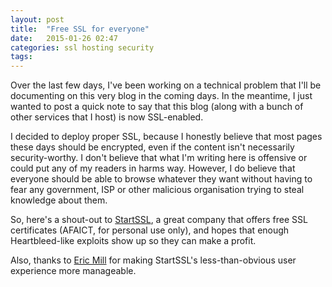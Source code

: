 ```yaml
---
layout: post
title:  "Free SSL for everyone"
date:   2015-01-26 02:47
categories: ssl hosting security
tags:
---
```

Over the last few days, I've been working on a technical problem that I'll be
documenting on this very blog in the coming days. In the meantime, I just
wanted to post a quick note to say that this blog (along with a bunch of other
services that I host) is now SSL-enabled.

I decided to deploy proper SSL, because I honestly believe that most pages
these days should be encrypted, even if the content isn't necessarily
security-worthy.  I don't believe that what I'm writing here is offensive or
could put any of my readers in harms way. However, I do believe that everyone
should be able to browse whatever they want without having to fear any
government, ISP or other malicious organisation trying to steal knowledge about
them.

So, here's a shout-out to [StartSSL][startssl], a great company that offers
free SSL certificates (AFAICT, for personal use only), and hopes that enough
Heartbleed-like exploits show up so they can make a profit.

Also, thanks to [Eric Mill][ericmill] for making StartSSL's less-than-obvious
user experience more manageable.

[startssl]: https://www.startssl.com/
[ericmill]: https://konklone.com/post/switch-to-https-now-for-free
